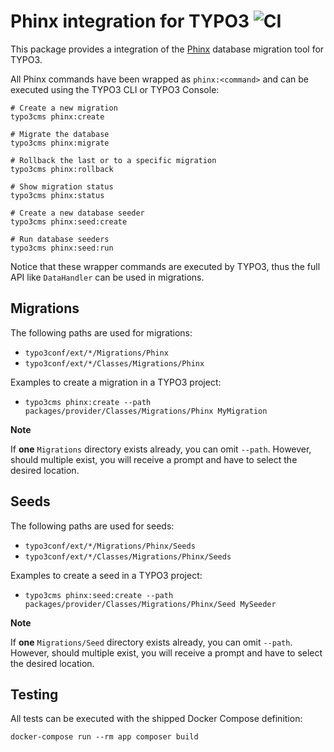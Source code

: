 # Phinx integration for TYPO3 ![CI](https://github.com/pagemachine/typo3-phinx/workflows/CI/badge.svg)

This package provides a integration of the [Phinx](https://phinx.org) database migration tool for TYPO3.

All Phinx commands have been wrapped as `phinx:<command>` and can be executed using the TYPO3 CLI or TYPO3 Console:

```
# Create a new migration
typo3cms phinx:create

# Migrate the database
typo3cms phinx:migrate

# Rollback the last or to a specific migration
typo3cms phinx:rollback

# Show migration status
typo3cms phinx:status

# Create a new database seeder
typo3cms phinx:seed:create

# Run database seeders
typo3cms phinx:seed:run
```

Notice that these wrapper commands are executed by TYPO3, thus the full API like `DataHandler` can be used in migrations.

## Migrations

The following paths are used for migrations:

* `typo3conf/ext/*/Migrations/Phinx`
* `typo3conf/ext/*/Classes/Migrations/Phinx`

Examples to create a migration in a TYPO3 project:

* `typo3cms phinx:create --path packages/provider/Classes/Migrations/Phinx MyMigration`

**Note**

If **one** `Migrations` directory exists already, you can omit `--path`.
However, should multiple exist, you will receive a prompt and have to select
the desired location.

## Seeds

The following paths are used for seeds:

* `typo3conf/ext/*/Migrations/Phinx/Seeds`
* `typo3conf/ext/*/Classes/Migrations/Phinx/Seeds`

Examples to create a seed in a TYPO3 project:

* `typo3cms phinx:seed:create --path packages/provider/Classes/Migrations/Phinx/Seed MySeeder`

**Note**

If **one** `Migrations/Seed` directory exists already, you can omit `--path`.
However, should multiple exist, you will receive a prompt and have to select
the desired location.

## Testing

All tests can be executed with the shipped Docker Compose definition:

    docker-compose run --rm app composer build
